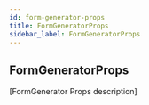 ```yaml
---
id: form-generator-props
title: FormGeneratorProps
sidebar_label: FormGeneratorProps
---
```

## FormGeneratorProps

[FormGenerator Props description]
